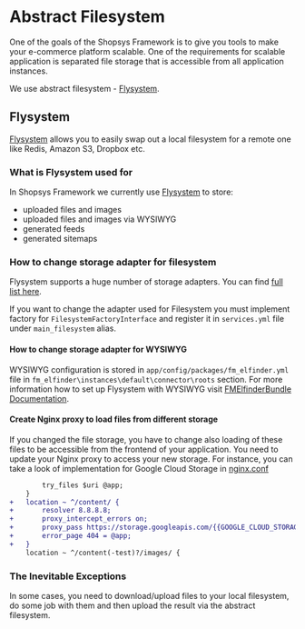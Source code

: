 # Abstract Filesystem
One of the goals of the Shopsys Framework is to give you tools to make your e-commerce platform scalable.
One of the requirements for scalable application is separated file storage that is accessible from all application instances.

We use abstract filesystem - [Flysystem](https://github.com/thephpleague/flysystem).

## Flysystem
[Flysystem](https://github.com/thephpleague/flysystem) allows you to easily swap out a local filesystem for a remote one like Redis, Amazon S3, Dropbox etc.

### What is Flysystem used for
In Shopsys Framework we currently use [Flysystem](https://github.com/thephpleague/flysystem) to store:
- uploaded files and images
- uploaded files and images via WYSIWYG
- generated feeds
- generated sitemaps

### How to change storage adapter for filesystem
Flysystem supports a huge number of storage adapters. You can find [full list here](https://github.com/thephpleague/flysystem#community-integrations).

If you want to change the adapter used for Filesystem you must implement factory for `FilesystemFactoryInterface` and register it in `services.yml` file under `main_filesystem` alias.

#### How to change storage adapter for WYSIWYG
WYSIWYG configuration is stored in `app/config/packages/fm_elfinder.yml` file in `fm_elfinder\instances\default\connector\roots` section.
For more information how to set up Flysystem with WYSIWYG visit [FMElfinderBundle Documentation](https://github.com/helios-ag/FMElfinderBundle/blob/9.2/docs/flysystem.md).

#### Create Nginx proxy to load files from different storage
If you changed the file storage, you have to change also loading of these files to be accessible from the frontend of your application.
You need to update your Nginx proxy to access your new storage.
For instance, you can take a look of implementation for Google Cloud Storage in [nginx.conf](/project-base/docker/nginx/google-cloud/nginx.conf)
```diff
        try_files $uri @app;
    }
+   location ~ ^/content/ {
+       resolver 8.8.8.8;
+       proxy_intercept_errors on;
+       proxy_pass https://storage.googleapis.com/{{GOOGLE_CLOUD_STORAGE_BUCKET_NAME}}/web$request_uri;
+       error_page 404 = @app;
+   }
    location ~ ^/content(-test)?/images/ {
```

### The Inevitable Exceptions
In some cases, you need to download/upload files to your local filesystem, do some job with them and then upload the result via the abstract filesystem.
